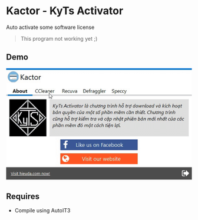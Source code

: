 # Kactor - KyTs Activator

Auto activate some software license

> This program not working yet ;)

## Demo
![Kactor demo](./Resource/demo.gif)

## Requires
- Compile using AutoIT3